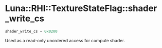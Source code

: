 # Luna::RHI::TextureStateFlag::shader_write_cs

```c++
shader_write_cs = 0x0200
```

Used as a read-only unordered access for compute shader. 

